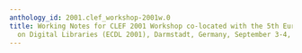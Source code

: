 ```yaml
---
anthology_id: 2001.clef_workshop-2001w.0
title: Working Notes for CLEF 2001 Workshop co-located with the 5th European Conference
  on Digital Libraries (ECDL 2001), Darmstadt, Germany, September 3-4, 2001
---
```

